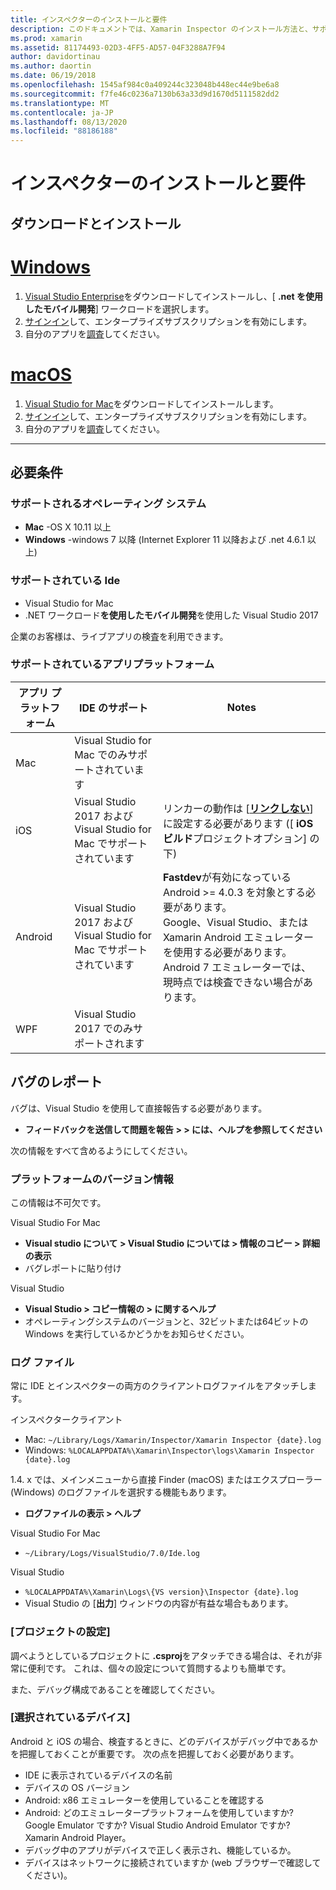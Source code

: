 ```yaml
---
title: インスペクターのインストールと要件
description: このドキュメントでは、Xamarin Inspector のインストール方法と、サポートされているオペレーティングシステム、Ide、およびアプリプラットフォームについて説明します。
ms.prod: xamarin
ms.assetid: 81174493-02D3-4FF5-AD57-04F3288A7F94
author: davidortinau
ms.author: daortin
ms.date: 06/19/2018
ms.openlocfilehash: 1545af984c0a409244c323048b448ec44e9be6a8
ms.sourcegitcommit: f7fe46c0236a7130b63a33d9d1670d5111582dd2
ms.translationtype: MT
ms.contentlocale: ja-JP
ms.lasthandoff: 08/13/2020
ms.locfileid: "88186188"
---
```

# <a name="inspector-installation-and-requirements"></a>インスペクターのインストールと要件

## <a name="download-and-installation"></a>ダウンロードとインストール

# <a name="windows"></a>[Windows](#tab/windows)

1. [Visual Studio Enterprise](https://visualstudio.microsoft.com/vs/)をダウンロードしてインストールし、[ **.net を使用したモバイル開発**] ワークロードを選択します。
1. [サインイン](https://docs.microsoft.com/visualstudio/ide/signing-in-to-visual-studio)して、エンタープライズサブスクリプションを有効にします。
1. 自分のアプリを[調査](~/tools/inspector/inspect.md)してください。

# <a name="macos"></a>[macOS](#tab/macos)

1. [Visual Studio for Mac](https://visualstudio.microsoft.com/vs/mac/)をダウンロードしてインストールします。
1. [サインイン](https://docs.microsoft.com/visualstudio/mac/activation)して、エンタープライズサブスクリプションを有効にします。
1. 自分のアプリを[調査](~/tools/inspector/inspect.md)してください。

-----

## <a name="requirements"></a>必要条件

### <a name="supported-operating-systems"></a>サポートされるオペレーティング システム

- **Mac** -OS X 10.11 以上
- **Windows** -windows 7 以降 (Internet Explorer 11 以降および .net 4.6.1 以上)

### <a name="supported-ides"></a>サポートされている Ide

- Visual Studio for Mac
- .NET ワークロード**を使用したモバイル開発**を使用した Visual Studio 2017

企業のお客様は、ライブアプリの検査を利用できます。

<a name="supported-platforms"></a>

### <a name="supported-app-platforms"></a>サポートされているアプリプラットフォーム

|アプリ プラットフォーム|IDE のサポート|Notes|
|--- |--- |--- |
|Mac|Visual Studio for Mac でのみサポートされています|
|iOS|Visual Studio 2017 および Visual Studio for Mac でサポートされています| リンカーの動作は [[**リンクしない**](~/ios/deploy-test/linker.md)] に設定する必要があります ([ **iOS ビルド**プロジェクトオプション] の下) |
|Android|Visual Studio 2017 および Visual Studio for Mac でサポートされています|**Fastdev**が有効になっている Android >= 4.0.3 を対象とする必要があります。<br />Google、Visual Studio、または Xamarin Android エミュレーターを使用する必要があります。 Android 7 エミュレーターでは、現時点では検査できない場合があります。|
|WPF|Visual Studio 2017 でのみサポートされます|

<a name="reporting-bugs"></a>

## <a name="reporting-bugs"></a>バグのレポート

バグは、Visual Studio を使用して直接報告する必要があります。

- **フィードバックを送信して問題を報告 > > には、ヘルプを参照してください**

次の情報をすべて含めるようにしてください。

### <a name="platform-version-information"></a>プラットフォームのバージョン情報

この情報は不可欠です。

Visual Studio For Mac

- **Visual studio について > Visual Studio については > 情報のコピー > 詳細の表示**
- バグレポートに貼り付け

Visual Studio

- **Visual Studio > コピー情報の > に関するヘルプ**
- オペレーティングシステムのバージョンと、32ビットまたは64ビットの Windows を実行しているかどうかをお知らせください。

### <a name="log-files"></a>ログ ファイル

常に IDE とインスペクターの両方のクライアントログファイルをアタッチします。

インスペクタークライアント

- Mac: `~/Library/Logs/Xamarin/Inspector/Xamarin Inspector {date}.log`
- Windows: `%LOCALAPPDATA%\Xamarin\Inspector\logs\Xamarin Inspector {date}.log`

1.4. x では、メインメニューから直接 Finder (macOS) またはエクスプローラー (Windows) のログファイルを選択する機能もあります。

- **ログファイルの表示 > ヘルプ**

Visual Studio For Mac

- `~/Library/Logs/VisualStudio/7.0/Ide.log`

Visual Studio

- `%LOCALAPPDATA%\Xamarin\Logs\{VS version}\Inspector {date}.log`
- Visual Studio の [**出力**] ウィンドウの内容が有益な場合もあります。

### <a name="project-settings"></a>[プロジェクトの設定]

調べようとしているプロジェクトに **.csproj**をアタッチできる場合は、それが非常に便利です。 これは、個々の設定について質問するよりも簡単です。

また、デバッグ構成であることを確認してください。

### <a name="selected-devices"></a>[選択されているデバイス]

Android と iOS の場合、検査するときに、どのデバイスがデバッグ中であるかを把握しておくことが重要です。 次の点を把握しておく必要があります。

- IDE に表示されているデバイスの名前
- デバイスの OS バージョン
- Android: x86 エミュレーターを使用していることを確認する
- Android: どのエミュレータープラットフォームを使用していますか? Google Emulator ですか? Visual Studio Android Emulator ですか? Xamarin Android Player。
- デバッグ中のアプリがデバイスで正しく表示され、機能しているか。
- デバイスはネットワークに接続されていますか (web ブラウザーで確認してください)。

[client-bugs]: https://github.com/Microsoft/workbooks/issues/new
